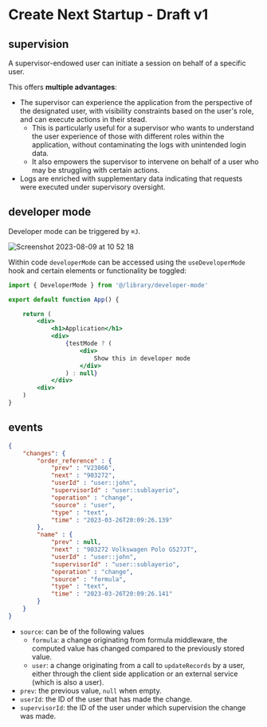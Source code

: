 # Create Next Startup - Draft v1

## supervision
A supervisor-endowed user can initiate a session on behalf of a specific user.

This offers **multiple advantages**:

- The supervisor can experience the application from the perspective of the designated user, with visibility constraints based on the user's role, and can execute actions in their stead.
    - This is particularly useful for a supervisor who wants to understand the user experience of those with different roles within the application, without contaminating the logs with unintended login data.
    - It also empowers the supervisor to intervene on behalf of a user who may be struggling with certain actions.
- Logs are enriched with supplementary data indicating that requests were executed under supervisory oversight.


## developer mode

Developer mode can be triggered by `⌘J`. 

![Screenshot 2023-08-09 at 10 52 18](https://github.com/sublayerio/cns-draft/assets/44947294/1fc258ea-aed3-4af6-8dd9-dfcbed10fe92)

Within code `developerMode` can be accessed using the `useDeveloperMode` hook and certain elements or functionality be toggled:

```jsx
import { DeveloperMode } from '@/library/developer-mode'

export default function App() {

	return (
		<div>
			<h1>Application</h1>
			<div>
				{testMode ? (
					<div>
						Show this in developer mode
					</div>
				) : null}
			</div>
		<div>
	)
}
```

## events

```json
{
	"changes": {
		"order_reference" : {
			"prev" : "V23066",
			"next" : "903272",
			"userId" : "user::john",
			"supervisorId" : "user::sublayerio",
			"operation" : "change",
			"source" : "user",
			"type" : "text",
			"time" : "2023-03-26T20:09:26.139"
		},
		"name" : {
			"prev" : null,
			"next" : "903272 Volkswagen Polo G527JT",
			"userId" : "user::john",
			"supervisorId" : "user::sublayerio",
			"operation" : "change",
			"source" : "formula",
			"type" : "text",
			"time" : "2023-03-26T20:09:26.141"
		}
	}
}
```


- `source`: can be of the following values
	- `formula`: a change originating from formula middleware, the computed value has changed compared to the previously stored value.
	- `user`: a change originating from a call to `updateRecords` by a user, either through the client side application or an external service (which is also a user).
- `prev`: the previous value, `null` when empty.
- `userId`: the ID of the user that has made the change.
- `supervisorId`: the ID of the user under which supervision the change was made.
